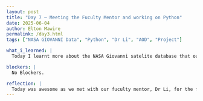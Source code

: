 ```yaml
---
layout: post
title: "Day 7 – Meeting the Fuculty Mentor and working on Python"
date: 2025-06-04
author: Elton Mawire
permalink: /day3.html
tags: ["NASA GIOVANNI Data", "Python", "Dr Li", "AOD", "Project"]

what_i_learned: |
  Today I learnt more about the NASA Giovanni satelite database that our team will be using. The data dates back years ago and contains a lot of climate related and materiological information. This data is dowloaded in the form of CSV files and then we clean it. The CSV file is what our team will be using including data from our ground stations, to train out AI model.   Me and my teammates were able to create a small CSV file that we read using python, as a practice exercise. Dr. Li also outlined importants aspects of the project including more insights on the concepts that have been introduced to us already. 

blockers: |
  No Blockers.

reflection: |
  Today was awesome as we met with our fuculty mentor, Dr Li, for the first time in person. She is a very incredible personality and was happy to meet us. She definitely made me more excited about my whole team and just looking forward to being a part of the project. I learned more about the importance of curiocity and asking questions, something that has always driven me in my journey as an engineer/ scientist. Hearing it from Dr Li was special, as it made me realize that I probably have the right mindset for research preparedness!
---
```

